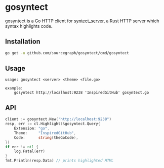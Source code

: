 # gosyntect

gosyntect is a Go HTTP client for [syntect_server](https://github.com/sourcegraph/syntect_server), a Rust HTTP server which syntax highlights code.

## Installation

```Bash
go get -u github.com/sourcegraph/gosyntect/cmd/gosyntect
```

## Usage

```
usage: gosyntect <server> <theme> <file.go>

example:
	gosyntect http://localhost:9238 'InspiredGitHub' gosyntect.go
```

## API

```Go
client := gosyntect.New("http://localhost:9238")
resp, err := cl.Highlight(&gosyntect.Query{
	Extension: "go",
	Theme:     "InspiredGitHub",
	Code:      string(theGoCode),
})
if err != nil {
	log.Fatal(err)
}
fmt.Println(resp.Data) // prints highlighted HTML
```
